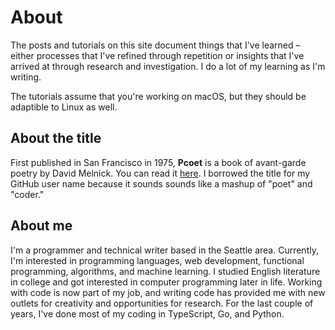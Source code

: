 # About

The posts and tutorials on this site document things that I've learned &ndash;
either processes that I've refined through repetition or insights that I've
arrived at through research and investigation. I do a lot of my learning as I'm
writing.

The tutorials assume that you're working on macOS, but they should be adaptible
to Linux as well.

## About the title

First published in San Francisco in 1975, **Pcoet** is a book of avant-garde
poetry by David Melnick. You can read it
[here](http://eclipsearchive.org/projects/PCOET/pcoet.html). I borrowed the
title for my GitHub user name because it sounds sounds like a mashup of "poet"
and "coder."

## About me

I'm a programmer and technical writer based in the Seattle area. Currently, I'm
interested in programming languages, web development, functional programming,
algorithms, and machine learning. I studied English literature in college and
got interested in computer programming later in life. Working with code is now
part of my job, and writing code has provided me with new outlets for creativity
and opportunities for research. For the last couple of years, I've done most of
my coding in TypeScript, Go, and Python.
